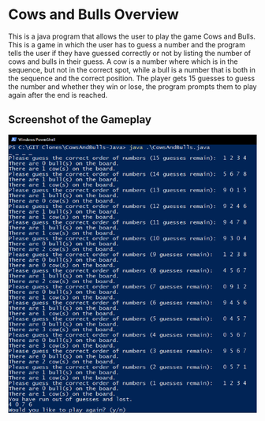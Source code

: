 # Cows and Bulls Overview

This is a java program that allows the user to play the game Cows and Bulls. This is a game in which the user has to guess a number and the program tells the user if they have guessed correctly or not by listing the number of cows and bulls in their guess. A cow is a number where which is in the sequence, but not in the correct spot, while a bull is a number that is both in the sequence and the correct position. The player gets 15 guesses to guess the number and whether they win or lose, the program prompts them to play again after the end is reached.

## Screenshot of the Gameplay
<img src="Gameplay.png">